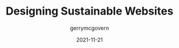 ---
author: gerrymcgovern
date: 2021-11-21
tags:
  - sustainability
  - meta
target_url: https://gerrymcgovern.com/designing-sustainable-websites/
title: Designing Sustainable Websites
---